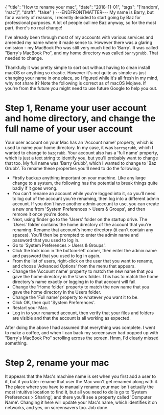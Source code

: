 {
  "title": "How to rename your mac",
  "date": "2018-11-01",
  "tags": "['random', 'mac']",
  "draft": "false"
}
---ENDFRONTMATTER---
My name is Barry, but for a variety of reasons, I recently decided to start going by Baz for professional purposes. A lot of people call me Baz anyway, so for the most part, there's no real change!

I've already been through most of my accounts with various services and amended my name where it made sense to. However there was a glaring omission - my MacBook Pro was still very much tied to 'Barry'. It was called "Barry's MacBook Pro", and my home directory was called `barrygrubb`. That needed to change.

Thankfully it was pretty simple to sort out without having to clean install macOS or anything so drastic. However it's not quite as simple as just changing your name in one place, so I figured while it's all fresh in my mind, why not share it? Note the following is correct as of macOS Mojave. If you're from the future you might need to use future Google to help you out.

# Step 1, Rename your user account and home directory, and change the full name of your user account

Your user account on your Mac has an 'Account name' property, which is used to name your home directory. In my case, it was `barrygrubb`, which I wanted to change to `bazgrubb`. Your account also has a 'full name' property, which is just a text string to identify you, but you'll probably want to change that too. My full name was 'Barry Grubb', which I wanted to change to 'Baz Grubb'. To rename these properties you'll need to do the following:

- Firstly backup anything important on your machine. Like any large change to a system, the following has the potential to break things quite badly if it goes wrong.
- You can't rename an account while you're logged into it, so you'll need to log out of the account you're renaming, then log into a different admin account. If you don't have another admin account to use, you can create a new one from 'System Preferences > Users & Groups', and then remove it once you're done.
- Next, using finder go to the 'Users' folder on the startup drive. The 'Users' folder contains the home directory of the account that you're renaming. Rename that account's home directory (it can't contain any spaces). You'll then be prompted to enter the admin name and password that you used to log in.
- Go to 'System Preferences > Users & Groups'.
- Click the lock icon in the bottom-left corner, then enter the admin name and password that you used to log in again.
- From the list of users, right-click on the user that you want to rename, and choose 'Advanced Options' from the menu that appears.
- Change the 'Account name' property to match the new name that you gave the home directory in the Users folder. This has to match the home directory's name exactly or logging in to that account will fail.
- Change the 'Home folder' property to match the new name that you gave the home directory in the Users folder.
- Change the 'Full name' property to whatever you want it to be.
- Click OK, then quit 'System Preferences'.
- Restart your Mac.
- Log in to your renamed account, then verify that your files and folders are visible and that the account is all working as expected.

After doing the above I had assumed that everything was complete. I went to make a coffee, and when I can back my screensaver had popped up with "Barry's MacBook Pro" scrolling across the screen. Hmm, I'd clearly missed something.

# Step 2, rename your mac

It appears that the Mac's machine name is set when you first add a user to it, but if you later rename that user the Mac won't get renamed along with it. The place where you have to manually rename your mac isn't actually the most intuitive location to find it, but all you need to do is go to 'System Preferences > Sharing', and there you'll see a property called 'Computer Name'. Changing it here will update your Mac's name, which identifies it on networks, and yes, on screensavers too. Job done.